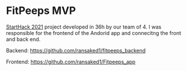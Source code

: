 # FitPeeps MVP

[StartHack 2021](https://www.starthack.eu/) project developed in 36h by our team of 4. I was responsible for the frontend of the Andorid app and connecitng the front and back end.

Backend: https://github.com/ransaked1/fitpeeps_backend

Frontend: https://github.com/ransaked1/Fitpeeps_app
